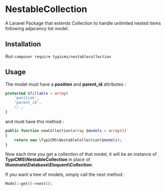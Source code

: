# NestableCollection
A Laravel Package that extends Collection to handle unlimited nested items following adjacency list model.

## Installation
Run ```composer require typicms/nestablecollection```

## Usage
The model must have a **position** and **parent_id** attributes :

```php
protected $fillable = array(
    'position',
    'parent_id',
    // …
}
```

and must have this method :

```php
public function newCollection(array $models = array())
{
    return new \TypiCMS\NestableCollection($models);
}
```

Now each time you get a collection of that model, it will be an instance of **TypiCMS\NestableCollection** in place of **Illuminate\Database\Eloquent\Collection**.  

If you want a tree of models, simply call the nest method :

```php
Model::get()->nest();
```
